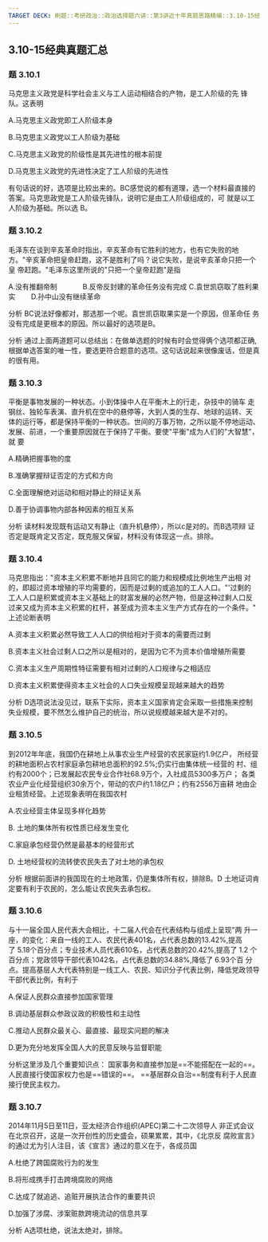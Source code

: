 ```yaml
---
TARGET DECK: 刷题::考研政治::政治选择题六讲::第3讲近十年真题思路精编::3.10-15经典真题汇总
---
```

## 3.10-15经典真题汇总

### 题 3.10.1

马克思主义政党是科学社会主义与工人运动相结合的产物，是工人阶级的先 锋队。这表明

A.马克思主义政党即工人阶级本身

B.马克思主义政党以工人阶级为基础

C.马克思主义政党的阶级性是其先进性的根本前提

D.马克思主义政党的先进性决定了工人阶级的先进性

有句话说的好，选项是比较出来的。BC感觉说的都有道理，选一个材料最直接的答案。马克思政党是工人阶级先锋队，说明它是由工人阶级组成的，可 就是以工人阶级为基础。所以选 B。

### 题 3.10.2

毛泽东在谈到辛亥革命时指出，辛亥革命有它胜利的地方，也有它失败的地 方。"辛亥革命把皇帝赶跑，这不是胜利了吗？说它失败，是说辛亥革命只把一个皇 帝赶跑。"毛泽东这里所说的"只把一个皇帝赶跑"是指

A.没有推翻帝制            
B.反帝反封建的革命任务没有完成
C.袁世凯窃取了胜利果实       
D.孙中山没有继续革命

分析 BC说法好像都对，那选那一个呢。袁世凯窃取果实是一个原因，但革命任 务没有完成是更根本的原因。所以最好的选项是B。

分析 通过上面两道题可以总结出：在做单选题的时候有时会觉得俩个选项都正确, 根据单选答案的唯一性，要选更符合题意的选项。这句话说起来很像废话，但是真的很有用。

### 题 3.10.3

平衡是事物发展的一种状态。小到体操中人在平衡木上的行走，杂技中的骑车 走钢丝、独轮车表演、直升机在空中的悬停等，大到人类的生存、地球的运转、天 体的运行等，都是保持平衡的一种状态。世间的万事万物，之所以能不停地运动、 发展、前进，一个重要原因就在于保持了平衡。要使"平衡"成为人们的"大智慧"，就 要

A.精确把握事物的度

B.准确掌握辩证否定的方式和方向

C.全面理解绝对运动和相对静止的辩证关系

D.善于协调事物内部各种因素的相互关系

分析 读材料发现既有运动又有静止（直升机悬停），所以c是对的。而B选项辩 证否定是既肯定又否定，既克服又保留，材料没有体现这一点。排除。

### 题 3.10.4

马克思指出："资本主义积累不断地并且同它的能力和规模成比例地生产出相 对的，即超过资本增殖的平均需要的，因而是过剩的或追加的工人人口。"'过剩的 工人人口是积累或资本主义基础上的财富发展的必然产物，但是这种过剩人口反 过来又成为资本主义积累的杠杆，甚至成为资本主义生产方式存在的一个条件。" 上述论断表明

A.资本主义积累必然导致工人人口的供给相对于资本的需要而过剩

B.资本主义社会过剩人口之所以是相对的，是因为它不为资本价值增殖所需要

C.资本主义生产周期性特征需要有相对过剩的人口规律与之相适应

D.资本主义积累使得资本主义社会的人口失业规模呈现越来越大的趋势

分析 D选项说法没见过，联系下实际，资本主义国家肯定会采取一些措施来控制 失业规模，要不然怎么维护自己的统治，所以说规模越来越大是不对的。

### 题 3.10.5

到2012年年底，我国仍在耕地上从事农业生产经营的农民家庭约1.9亿户， 所经营的耕地面积占农村家庭承包耕地总面积的92.5%;仍实行由集体统一经营的 村、组约有2000个；已发展起农民专业合作社68.9万个，入社成员5300多万户； 各类农业产业化经营组织30余万个，带动的农户约1.18亿户；约有2556万亩耕 地由企业租赁经营。上述现象表明在我国农村

A.农业经营主体呈现多样化趋势

B. 土地的集体所有权性质已经发生变化

C.家庭承包经营仍然是最基本的经营形式

D. 土地经营权的流转使农民失去了对土地的承包权

分析 根据前面讲的我国现在的土地政策，仍是集体所有权，排除B。D 土地证词肯定要有利于农民的，怎么能让农民失去承包权。

### 题 3.10.6

与十一届全国人民代表大会相比，十二届人代会在代表结构与组成上呈现"两 升一座，的变化：来自一线的工人、农民代表401名，占代表总数的13.42%,提高 了 5.18个百分点；专业技术人员代表610名，占代表总数的20.42%,提高了 1.2 个百分点；党政领导干部代表1042名，占代表总数的34.88%,降低了 6.93个百 分点。提高基层人大代表特别是一线工人、农民、知识分子代表比例，降低党政领导干部代表比例，有利于

A.保证人民群众直接参加国家管理

B.调动基层群众参政议政的积极性和主动性

C.推动人民群众最关心、最直接、最现实问题的解决

D.更为充分地发挥全国人大的民意反映与监督职能 

分析这里涉及几个重要知识点：
国家事务和直接参加是==不能搭配在一起的==。
人民直接行使国家权力也是==错误的==。
==基层群众自治==制度有利于人民直接行使民主权力。


### 题 3.10.7

2014年11月5日至11日，亚太经济合作组织(APEC)第二十二次领导人 非正式会议在北京召开，这是一次开创性的历史盛会，硕果累累，其中，《北京反 腐败宣言》的通过尤为引人注目，该《宣言》通过的意义在于，各成员国

A.杜绝了跨国腐败行为的发生

B.将形成携手打击跨境腐败的网络

C.达成了就追逃、追赃开展执法合作的重要共识

D.加强了涉腐、涉案赃款跨境流动的信息共享 

分析 A选项杜绝，说法太绝对，排除。